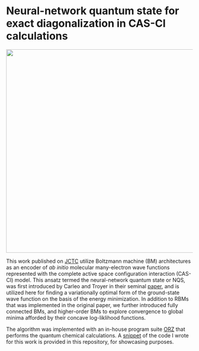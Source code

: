 Neural-network quantum state for exact diagonalization in CAS-CI calculations
==============================================================

<img src="https://github.com/lesterpjy/nqs_casci/blob/master/img/nqs_.png" width="550">

This work published on [JCTC](https://pubs.acs.org/doi/10.1021/acs.jctc.9b01132) utilize Boltzmann machine (BM) architectures as an encoder of *ab initio* molecular many-electron wave functions represented with the complete active space configuration interaction (CAS-CI) model. This ansatz termed the neural-network quantum state or NQS, was first introduced by Carleo and Troyer in their seminal [paper](https://arxiv.org/abs/1606.02318), and is utilized here for finding a variationally optimal form of the ground-state wave function on the basis of the energy minimization. In addition to RBMs that was implemented in the original paper, we further introduced fully connected BMs, and higher-order BMs to explore convergence to global minima afforded by their concave log-liklihood functions.

The algorithm was implemented with an in-house program suite [ORZ](https://doi.org/10.1002/qua.24808) that performs the quantum chemical calculations.
A [snippet](https://github.com/lesterpjy/nqs_casci/blob/master/nqs.cpp) of the code I wrote for this work is provided in this repository, for showcasing purposes.
